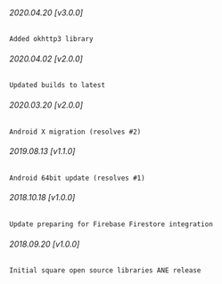 

###### 2020.04.20 [v3.0.0]

```
Added okhttp3 library
```


###### 2020.04.02 [v2.0.0]

```
Updated builds to latest
```


###### 2020.03.20 [v2.0.0]

```
Android X migration (resolves #2)
```


###### 2019.08.13 [v1.1.0]

```
Android 64bit update (resolves #1)
```


###### 2018.10.18 [v1.0.0]

```
Update preparing for Firebase Firestore integration
```


###### 2018.09.20 [v1.0.0]

```
Initial square open source libraries ANE release
```
